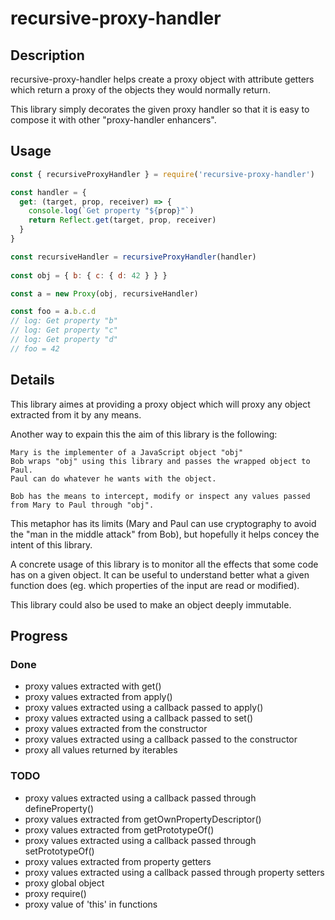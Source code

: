 # recursive-proxy-handler

## Description

recursive-proxy-handler helps create a proxy object with attribute getters
which return a proxy of the objects they would normally return.

This library simply decorates the given proxy handler so that it is easy to compose
it with other "proxy-handler enhancers".

## Usage

```javascript
const { recursiveProxyHandler } = require('recursive-proxy-handler')

const handler = {
  get: (target, prop, receiver) => {
    console.log(`Get property "${prop}"`)
    return Reflect.get(target, prop, receiver)
  }
}

const recursiveHandler = recursiveProxyHandler(handler)
 
const obj = { b: { c: { d: 42 } } }

const a = new Proxy(obj, recursiveHandler)

const foo = a.b.c.d
// log: Get property "b"
// log: Get property "c"
// log: Get property "d"
// foo = 42

```
## Details

This library aimes at providing a proxy object which will proxy any object extracted from it by any means.

Another way to expain this the aim of this library is the following:

```
Mary is the implementer of a JavaScript object "obj"
Bob wraps "obj" using this library and passes the wrapped object to Paul.
Paul can do whatever he wants with the object.

Bob has the means to intercept, modify or inspect any values passed from Mary to Paul through "obj".
```
This metaphor has its limits (Mary and Paul can use cryptography to avoid the "man in the middle attack" from Bob), but hopefully it helps concey the intent of this library.

A concrete usage of this library is to monitor all the effects that some code has on a given object.
It can be useful to understand better what a given function does (eg. which properties of the input are read or modified).

This library could also be used to make an object deeply immutable.

## Progress

### Done

- proxy values extracted with get()
- proxy values extracted from apply()
- proxy values extracted using a callback passed to apply()
- proxy values extracted using a callback passed to set()
- proxy values extracted from the constructor
- proxy values extracted using a callback passed to the constructor
- proxy all values returned by iterables

### TODO

- proxy values extracted using a callback passed through defineProperty()
- proxy values extracted from getOwnPropertyDescriptor()
- proxy values extracted from getPrototypeOf()
- proxy values extracted using a callback passed through setPrototypeOf()
- proxy values extracted from property getters
- proxy values extracted using a callback passed through property setters
- proxy global object
- proxy require()
- proxy value of 'this' in functions

